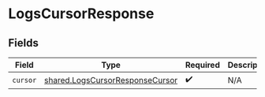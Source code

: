 # LogsCursorResponse


## Fields

| Field                                                                              | Type                                                                               | Required                                                                           | Description                                                                        |
| ---------------------------------------------------------------------------------- | ---------------------------------------------------------------------------------- | ---------------------------------------------------------------------------------- | ---------------------------------------------------------------------------------- |
| `cursor`                                                                           | [shared.LogsCursorResponseCursor](../../models/shared/logscursorresponsecursor.md) | :heavy_check_mark:                                                                 | N/A                                                                                |